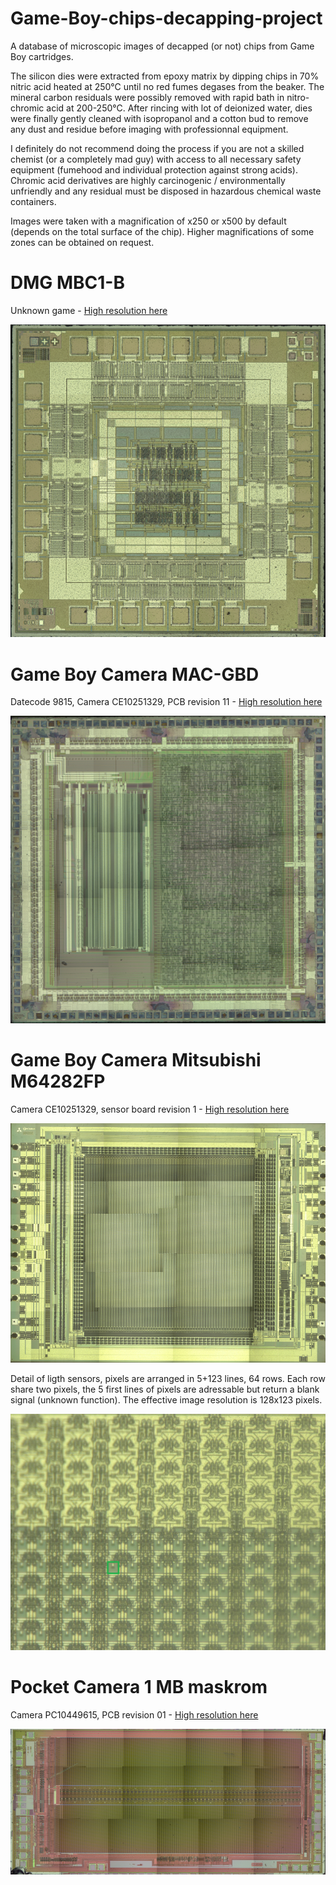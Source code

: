 # Game-Boy-chips-decapping-project
A database of microscopic images of decapped (or not) chips from Game Boy cartridges.

The silicon dies were extracted from epoxy matrix by dipping chips in 70% nitric acid heated at 250°C until no red fumes degases from the beaker. The mineral carbon residuals were possibly removed with rapid bath in nitro-chromic acid at 200-250°C. After rincing with lot of deionized water, dies were finally gently cleaned with isopropanol and a cotton bud to remove any dust and residue before imaging with professionnal equipment.

I definitely do not recommend doing the process if you are not a skilled chemist (or a completely mad guy) with access to all necessary safety equipment (fumehood and individual protection against strong acids). Chromic acid derivatives are highly carcinogenic / environmentally unfriendly and any residual must be disposed in hazardous chemical waste containers.

Images were taken with a magnification of x250 or x500 by default (depends on the total surface of the chip). Higher magnifications of some zones can be obtained on request.

# DMG MBC1-B
Unknown game - [High resolution here](https://drive.google.com/file/d/11IMe75MVlMv_imL12D-UjlCwxDRTgbdM/view?usp=sharing)

![DMG MBC1-B](https://github.com/Raphael-Boichot/Game-Boy-chips-decapping-project/blob/main/DMG%20MBC1-B-preview.png)

# Game Boy Camera MAC-GBD
Datecode 9815, Camera CE10251329, PCB revision 11 - [High resolution here](https://drive.google.com/file/d/1fUm43i4zzt71fiRKpbipy4eYC-yVmNwh/view?usp=sharing)

![MAC-GBD](https://github.com/Raphael-Boichot/Game-Boy-chips-decapping-project/blob/main/Game%20Boy%20Camera%20MAC-GBD-preview.png)

# Game Boy Camera Mitsubishi M64282FP
Camera CE10251329, sensor board revision 1 - [High resolution here](https://drive.google.com/file/d/1t0iczgT00NVYwDEGJ-6-9WYSS4gzTDif/view?usp=sharing)

![Game Boy Camera CMOS](https://github.com/Raphael-Boichot/Game-Boy-chips-decapping-project/blob/main/Game%20Boy%20Camera%20Mitsubishi%20M64282FP-previewg.png)

Detail of ligth sensors, pixels are arranged in 5+123 lines, 64 rows. Each row share two pixels, the 5 first lines of pixels are adressable but return a blank signal (unknown function). The effective image resolution is 128x123 pixels.

![Game Boy Camera CMOS detail](https://github.com/Raphael-Boichot/Game-Boy-chips-decapping-project/blob/main/Game%20Boy%20Camera%20Mitsubishi%20M64282FP_detail%20of%20light%20sensors.png)

# Pocket Camera 1 MB maskrom
Camera PC10449615, PCB revision 01 - [High resolution here](https://drive.google.com/file/d/1xGPd-S2JqzOhwf5aPOPGGmLtQ0v0OHIU/view?usp=sharing)

![Pocket Camera Maskrom](https://github.com/Raphael-Boichot/Game-Boy-chips-decapping-project/blob/main/Game%20Boy%20Camera%20maskrom-preview.png)
